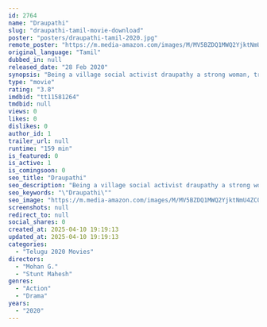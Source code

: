 ```yaml
---
id: 2764
name: "Draupathi"
slug: "draupathi-tamil-movie-download"
poster: "posters/draupathi-tamil-2020.jpg"
remote_poster: "https://m.media-amazon.com/images/M/MV5BZDQ1MWQ2YjktNmU4ZC00MjBiLWFkM2QtZjk2YTIyMDY1MjkwXkEyXkFqcGdeQXVyMTEzNzg0Mjkx._V1_SX300.jpg"
original_language: "Tamil"
dubbed_in: null
released_date: "28 Feb 2020"
synopsis: "Being a village social activist draupathy a strong woman, trying to explore the illegal activity of the fake marriages against a team of lawyers who do so many wrong activities along with her husband and how they solve this issue"
type: "movie"
rating: "3.8"
imdbid: "tt11581264"
tmdbid: null
views: 0
likes: 0
dislikes: 0
author_id: 1
trailer_url: null
runtime: "159 min"
is_featured: 0
is_active: 1
is_comingsoon: 0
seo_title: "Draupathi"
seo_description: "Being a village social activist draupathy a strong woman, trying to explore the illegal activity of the fake marriages against a team of lawyers who do so many wrong activities along with her husband and how they solve this issue"
seo_keywords: "\"Draupathi\""
seo_image: "https://m.media-amazon.com/images/M/MV5BZDQ1MWQ2YjktNmU4ZC00MjBiLWFkM2QtZjk2YTIyMDY1MjkwXkEyXkFqcGdeQXVyMTEzNzg0Mjkx._V1_SX300.jpg"
screenshots: null
redirect_to: null
social_shares: 0
created_at: 2025-04-10 19:19:13
updated_at: 2025-04-10 19:19:13
categories:
  - "Telugu 2020 Movies"
directors:
  - "Mohan G."
  - "Stunt Mahesh"
genres:
  - "Action"
  - "Drama"
years:
  - "2020"
---
```

